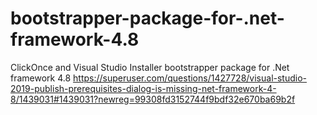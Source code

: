# bootstrapper-package-for-.net-framework-4.8

ClickOnce and Visual Studio Installer bootstrapper package for .Net framework 4.8
https://superuser.com/questions/1427728/visual-studio-2019-publish-prerequisites-dialog-is-missing-net-framework-4-8/1439031#1439031?newreg=99308fd3152744f9bdf32e670ba69b2f
